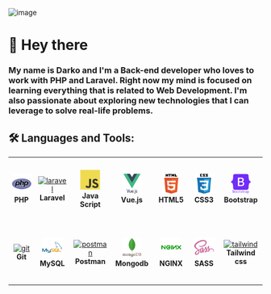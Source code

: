 ![image](https://github.com/Darko3Po/Darko3Po/assets/49729584/dab12d5f-0bfc-49e8-ab9f-c93599d1a547)<h1 align="left">👋 Hey there</h1>
<h3 align="left">My name is Darko and I'm a Back-end developer who loves to work with PHP and Laravel. Right now my mind is focused on learning everything that is related to Web Development. I'm also passionate about exploring new technologies that I can leverage to solve real-life problems.</h3>



<h2 align="left"> 🛠️ Languages and Tools:</h2>


<table>
	<tr>
		<td align="center" height="121" width="121">
			<a href="https://www.php.net" target="_blank" rel="noreferrer"> <img src="https://raw.githubusercontent.com/devicons/devicon/master/icons/php/php-original.svg" alt="php" width="40" height="40"/> </a> 	<br>
			<strong>PHP</strong>
		</td>
		<td align="center" height="121" width="121">
			<a href="https://laravel.com/" target="_blank" rel="noreferrer"> <img src="![image](https://github.com/Darko3Po/Darko3Po/assets/49729584/a98746d5-1920-47bc-aed2-f48cb214c238)
" alt="laravel" width="40" height="40"/> </a>
			<br>
			<strong>Laravel</strong>
		</td>
		<td align="center" height="121" width="121">
			<a href="https://developer.mozilla.org/en-US/docs/Web/JavaScript" target="_blank" rel="noreferrer"> <img src="https://raw.githubusercontent.com/devicons/devicon/master/icons/javascript/javascript-original.svg" alt="javascript" width="40" height="40"/> </a>
			<br>
			<strong>Java Script</strong>
		</td>
		<td align="center" height="121" width="121">
			<a href="https://vuejs.org/" target="_blank" rel="noreferrer"> <img src="https://raw.githubusercontent.com/devicons/devicon/master/icons/vuejs/vuejs-original-wordmark.svg" alt="vuejs" width="40" height="40"/> </a>
			<br>
			<strong>Vue.js</strong>
		</td>
		<td align="center" height="121" width="121">
			<a href="https://www.w3.org/html/" target="_blank" rel="noreferrer"> <img src="https://raw.githubusercontent.com/devicons/devicon/master/icons/html5/html5-original-wordmark.svg" alt="html5" width="40" height="40"/> </a>
			<br>
			<strong>HTML5</strong>
		</td>
		<td align="center" height="121" width="121">
			<a href="https://www.w3schools.com/css/" target="_blank" rel="noreferrer"> <img src="https://raw.githubusercontent.com/devicons/devicon/master/icons/css3/css3-original-wordmark.svg" alt="css3" width="40" height="40"/> </a>
			<br>
			<strong>CSS3</strong>
		</td>
		<td align="center" height="121" width="121">
			<a href="https://getbootstrap.com" target="_blank" rel="noreferrer"> <img src="https://raw.githubusercontent.com/devicons/devicon/master/icons/bootstrap/bootstrap-plain-wordmark.svg" alt="bootstrap" width="40" height="40"/> </a>
			<br>
			<strong>Bootstrap</strong>
		</td>
	</tr>
	<tr>
		<td align="center" height="121" width="121">
			<a href="https://git-scm.com/" target="_blank" rel="noreferrer"> <img src="https://www.vectorlogo.zone/logos/git-scm/git-scm-icon.svg" alt="git" width="40" height="40"/> </a>
			<br>
			<strong>Git</strong>
		</td>
		<td align="center" height="121" width="121">
			<a href="https://www.mysql.com/" target="_blank" rel="noreferrer"> <img src="https://raw.githubusercontent.com/devicons/devicon/master/icons/mysql/mysql-original-wordmark.svg" alt="mysql" width="40" height="40"/> </a>
			<br>
			<strong>MySQL</strong>
		</td>
		<td align="center" height="121" width="121">
			<a href="https://postman.com" target="_blank" rel="noreferrer"> <img src="https://www.vectorlogo.zone/logos/getpostman/getpostman-icon.svg" alt="postman" width="40" height="40"/> </a>
			<br>
			<strong>Postman</strong>
		</td>
		<td align="center" height="121" width="121">
			<a href="https://www.mongodb.com/" target="_blank" rel="noreferrer"> <img src="https://raw.githubusercontent.com/devicons/devicon/master/icons/mongodb/mongodb-original-wordmark.svg" alt="mongodb" width="40" height="40"/> </a>
			<br>
			<strong>Mongodb</strong>
		</td>
		<td align="center" height="121" width="121">
			<a href="https://www.nginx.com" target="_blank" rel="noreferrer"> <img src="https://raw.githubusercontent.com/devicons/devicon/master/icons/nginx/nginx-original.svg" alt="nginx" width="40" height="40"/> </a> <br>
			<strong>NGINX</strong>
		</td>
		<td align="center" height="121" width="121">
			<a href="https://sass-lang.com" target="_blank" rel="noreferrer"> <img src="https://raw.githubusercontent.com/devicons/devicon/master/icons/sass/sass-original.svg" alt="sass" width="40" height="40"/> </a> 	<br>
			<strong>SASS</strong>
		</td>
		<td align="center" height="121" width="121">
			<a href="https://tailwindcss.com/" target="_blank" rel="noreferrer"> <img src="https://www.vectorlogo.zone/logos/tailwindcss/tailwindcss-icon.svg" alt="tailwind" width="40" height="40"/> </a>
			<br>
			<strong>Tailwind css</strong>
		</td>
	</tr>

</table>

<!--
**Darko3Po/Darko3Po** is a ✨ _special_ ✨ repository because its `README.md` (this file) appears on your GitHub profile.

Here are some ideas to get you started:

- 🔭 I’m currently working on ...
- 🌱 I’m currently learning ...
- 👯 I’m looking to collaborate on ...
- 🤔 I’m looking for help with ...
- 💬 Ask me about ...
- 📫 How to reach me: ...
- 😄 Pronouns: ...
- ⚡ Fun fact: ...
-->
